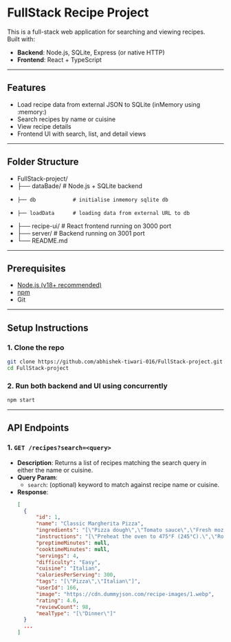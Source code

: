 # FullStack Recipe Project

This is a full-stack web application for searching and viewing recipes.  
Built with:

- **Backend**: Node.js, SQLite, Express (or native HTTP)
- **Frontend**: React + TypeScript

---

## Features

- Load recipe data from external JSON to SQLite (inMemory using :memory:)
- Search recipes by name or cuisine
- View recipe details
- Frontend UI with search, list, and detail views

---

## Folder Structure

- FullStack-project/
- ├── dataBade/         # Node.js + SQLite backend
-     ├── db            # initialise inmemory sqlite db
-     ├── loadData      # loading data from external URL to db
- ├── recipe-ui/        # React frontend running on 3000 port
- ├── server/           # Backend running on 3001 port
- └── README.md

---

## Prerequisites

- [Node.js (v18+ recommended)](https://nodejs.org/)
- [npm](https://www.npmjs.com/)
- Git

---

## Setup Instructions

### 1. Clone the repo

```bash
git clone https://github.com/abhishek-tiwari-016/FullStack-project.git
cd FullStack-project
```

### 2. Run both backend and UI using concurrently

```bash
npm start
```

---

## API Endpoints

### 1. `GET /recipes?search=<query>`

- **Description**: Returns a list of recipes matching the search query in either the name or cuisine.
- **Query Param**:
  - `search`: (optional) keyword to match against recipe name or cuisine.
- **Response**:
  ```json
  [
    {
        "id": 1,
        "name": "Classic Margherita Pizza",
        "ingredients": "[\"Pizza dough\",\"Tomato sauce\",\"Fresh mozzarella cheese\",\"Fresh basil leaves\",\"Olive oil\",\"Salt and pepper to taste\"]",
        "instructions": "[\"Preheat the oven to 475°F (245°C).\",\"Roll out the pizza dough and spread tomato sauce evenly.\",\"Top with slices of fresh mozzarella and fresh basil leaves.\",\"Drizzle with olive oil and season with salt and pepper.\",\"Bake in the preheated oven for 12-15 minutes or until the crust is golden brown.\",\"Slice and serve hot.\"]",
        "preptimeMinutes": null,
        "cooktimeMinutes": null,
        "servings": 4,
        "difficulty": "Easy",
        "cuisine": "Italian",
        "caloriesPerServing": 300,
        "tags": "[\"Pizza\",\"Italian\"]",
        "userId": 166,
        "image": "https://cdn.dummyjson.com/recipe-images/1.webp",
        "rating": 4.6,
        "reviewCount": 98,
        "mealType": "[\"Dinner\"]"
    }
    ...
  ]

